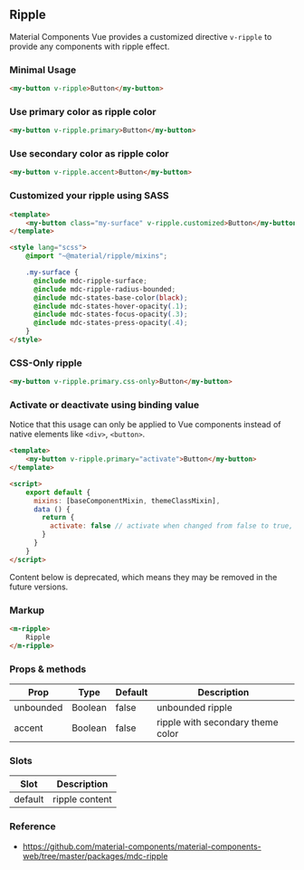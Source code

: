 ## Ripple

Material Components Vue provides a customized directive `v-ripple` to provide any components with ripple effect.

### Minimal Usage

```html
<my-button v-ripple>Button</my-button>
``` 

### Use primary color as ripple color

```html
<my-button v-ripple.primary>Button</my-button>
```

### Use secondary color as ripple color

```html
<my-button v-ripple.accent>Button</my-button>
```

### Customized your ripple using SASS

```html
<template>
    <my-button class="my-surface" v-ripple.customized>Button</my-button>
</template>

<style lang="scss">
    @import "~@material/ripple/mixins";

    .my-surface {
      @include mdc-ripple-surface;
      @include mdc-ripple-radius-bounded;
      @include mdc-states-base-color(black);
      @include mdc-states-hover-opacity(.1);
      @include mdc-states-focus-opacity(.3);
      @include mdc-states-press-opacity(.4);
    }
</style>
```

### CSS-Only ripple

```html
<my-button v-ripple.primary.css-only>Button</my-button>
```

### Activate or deactivate using binding value

Notice that this usage can only be applied to Vue components instead of native elements like `<div>`, `<button>`.

```html
<template>
    <my-button v-ripple.primary="activate">Button</my-button>
</template>

<script>
    export default {
      mixins: [baseComponentMixin, themeClassMixin],
      data () {
        return {
          activate: false // activate when changed from false to true, otherwise deactivate
        }
      }
    }
</script>
```

Content below is deprecated, which means they may be removed in the future versions.

### Markup

```html
<m-ripple>
    Ripple
</m-ripple>
```

### Props & methods

| Prop | Type | Default | Description |
|------|------|---------|-------------|
| unbounded | Boolean | false | unbounded ripple |
| accent | Boolean | false | ripple with secondary theme color |

### Slots

| Slot | Description |
|------|-------------|
| default | ripple content |

### Reference

- https://github.com/material-components/material-components-web/tree/master/packages/mdc-ripple
